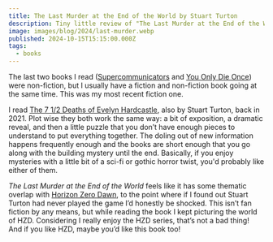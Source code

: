 ```yaml
---
title: The Last Murder at the End of the World by Stuart Turton
description: Tiny little review of "The Last Murder at the End of the World" by Stuart Turton.
image: images/blog/2024/last-murder.webp
published: 2024-10-15T15:15:00.000Z
tags:
  - books
---
```


The last two books I read ([Supercommunicators](/blog/2024/supercommunicators/) and [You Only Die Once](/blog/2024/you-only-die-once/)) were non-fiction, but I usually have a fiction and non-fiction book going at the same time. This was my most recent fiction one.

I read [The 7 1/2 Deaths of Evelyn Hardcastle](https://www.goodreads.com/book/show/36337550-the-7-deaths-of-evelyn-hardcastle), also by Stuart Turton, back in 2021. Plot wise they both work the same way: a bit of exposition, a dramatic reveal, and then a little puzzle that you don’t have enough pieces to understand to put everything together. The doling out of new information happens frequently enough and the books are short enough that you go along with the building mystery until the end. Basically, if you enjoy mysteries with a little bit of a sci-fi or gothic horror twist, you'd probably like either of them.

_The Last Murder at the End of the World_ feels like it has some thematic overlap with [Horizon Zero Dawn](https://www.guerrilla-games.com/games), to the point where if I found out Stuart Turton had never played the game I’d honestly be shocked. This isn’t fan fiction by any means, but while reading the book I kept picturing the world of HZD. Considering I really enjoy the HZD series, that’s not a bad thing! And if you like HZD, maybe you’d like this book too!